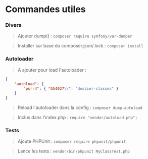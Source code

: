 # Commandes utiles
### Divers
> Ajouter dump() : `composer require symfony/var-dumper`

> Installer sur base du composer.json/.lock : `composer install`
### Autoloader
> A ajouter pour load l'autoloader :
```json
{
    "autoload": {
        "psr-4": { "G54027\\": "dossier-classes" }
    }
}
```
> Reload l'autoloader dans la config : `composer dump-autoload`

> Inclus dans l'index.php : `require "vendor/autoload.php";`
### Tests
> Ajoute PHPUnit : `composer require phpunit/phpunit`

> Lance les tests : `vendor/bin/phpunit MyClassTest.php`